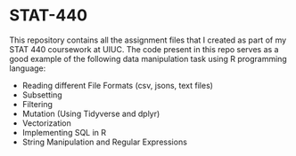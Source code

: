 # STAT-440

This repository contains all the assignment files that I created as part of my STAT 440 coursework at UIUC. 
The code present in this repo serves as a good example of the following data manipulation task using R programming language:

* Reading different File Formats (csv, jsons, text files)
* Subsetting
* Filtering
* Mutation (Using Tidyverse and dplyr)
* Vectorization
* Implementing SQL in R
* String Manipulation and Regular Expressions
